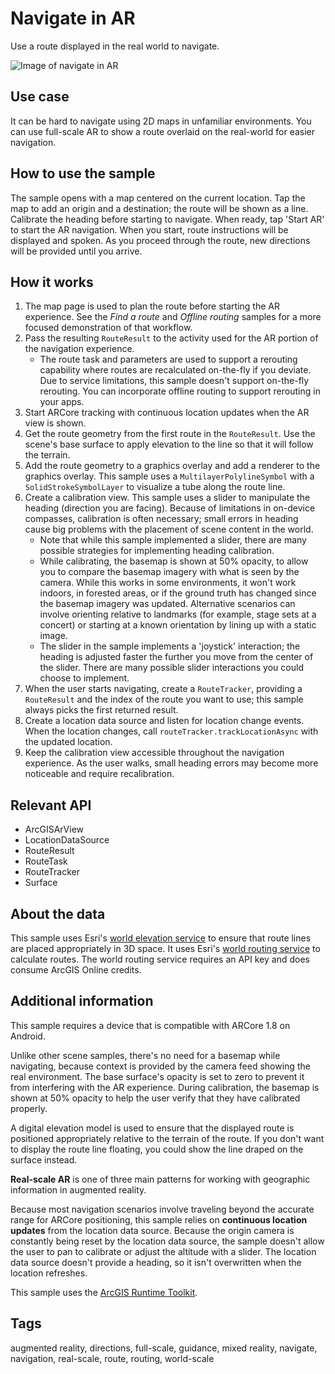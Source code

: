 # Navigate in AR

Use a route displayed in the real world to navigate.

![Image of navigate in AR](navigate-in-ar.png)

## Use case

It can be hard to navigate using 2D maps in unfamiliar environments. You can use full-scale AR to show a route overlaid on the real-world for easier navigation.

## How to use the sample

The sample opens with a map centered on the current location. Tap the map to add an origin and a destination; the route will be shown as a line. Calibrate the heading before starting to navigate. When ready, tap 'Start AR' to start the AR navigation. When you start, route instructions will be displayed and spoken. As you proceed through the route, new directions will be provided until you arrive.

## How it works

1. The map page is used to plan the route before starting the AR experience. See the *Find a route* and *Offline routing* samples for a more focused demonstration of that workflow.
2. Pass the resulting `RouteResult` to the activity used for the AR portion of the navigation experience.
    * The route task and parameters are used to support a rerouting capability where routes are recalculated on-the-fly if you deviate. Due to service limitations, this sample doesn't support on-the-fly rerouting. You can incorporate offline routing to support rerouting in your apps.
3. Start ARCore tracking with continuous location updates when the AR view is shown.
4. Get the route geometry from the first route in the `RouteResult`. Use the scene's base surface to apply elevation to the line so that it will follow the terrain.
5. Add the route geometry to a graphics overlay and add a renderer to the graphics overlay. This sample uses a `MultilayerPolylineSymbol` with a `SolidStrokeSymbolLayer` to visualize a tube along the route line.
6. Create a calibration view. This sample uses a slider to manipulate the heading (direction you are facing). Because of limitations in on-device compasses, calibration is often necessary; small errors in heading cause big problems with the placement of scene content in the world.
    * Note that while this sample implemented a slider, there are many possible strategies for implementing heading calibration.
    * While calibrating, the basemap is shown at 50% opacity, to allow you to compare the basemap imagery with what is seen by the camera. While this works in some environments, it won't work indoors, in forested areas, or if the ground truth has changed since the basemap imagery was updated. Alternative scenarios can involve orienting relative to landmarks (for example, stage sets at a concert) or starting at a known orientation by lining up with a static image.
    * The slider in the sample implements a 'joystick' interaction; the heading is adjusted faster the further you move from the center of the slider. There are many possible slider interactions you could choose to implement.
7. When the user starts navigating, create a `RouteTracker`, providing a `RouteResult` and the index of the route you want to use; this sample always picks the first returned result.
8. Create a location data source and listen for location change events. When the location changes, call `routeTracker.trackLocationAsync` with the updated location.
9. Keep the calibration view accessible throughout the navigation experience. As the user walks, small heading errors may become more noticeable and require recalibration.

## Relevant API

* ArcGISArView
* LocationDataSource
* RouteResult
* RouteTask
* RouteTracker
* Surface

## About the data

This sample uses Esri's [world elevation service](https://elevation3d.arcgis.com/arcgis/rest/services/WorldElevation3D/Terrain3D/ImageServer) to ensure that route lines are placed appropriately in 3D space. It uses Esri's [world routing service](https://www.arcgis.com/home/item.html?id=1feb41652c5c4bd2ba5c60df2b4ea2c4) to calculate routes. The world routing service requires an API key and does consume ArcGIS Online credits.

## Additional information

This sample requires a device that is compatible with ARCore 1.8 on Android.

Unlike other scene samples, there's no need for a basemap while navigating, because context is provided by the camera feed showing the real environment. The base surface's opacity is set to zero to prevent it from interfering with the AR experience. During calibration, the basemap is shown at 50% opacity to help the user verify that they have calibrated properly.

A digital elevation model is used to ensure that the displayed route is positioned appropriately relative to the terrain of the route. If you don't want to display the route line floating, you could show the line draped on the surface instead.

**Real-scale AR** is one of three main patterns for working with geographic information in augmented reality.

Because most navigation scenarios involve traveling beyond the accurate range for ARCore positioning, this sample relies on **continuous location updates** from the location data source. Because the origin camera is constantly being reset by the location data source, the sample doesn't allow the user to pan to calibrate or adjust the altitude with a slider. The location data source doesn't provide a heading, so it isn't overwritten when the location refreshes.

This sample uses the [ArcGIS Runtime Toolkit](https://github.com/Esri/arcgis-runtime-toolkit-android/).

## Tags

augmented reality, directions, full-scale, guidance, mixed reality, navigate, navigation, real-scale, route, routing, world-scale
